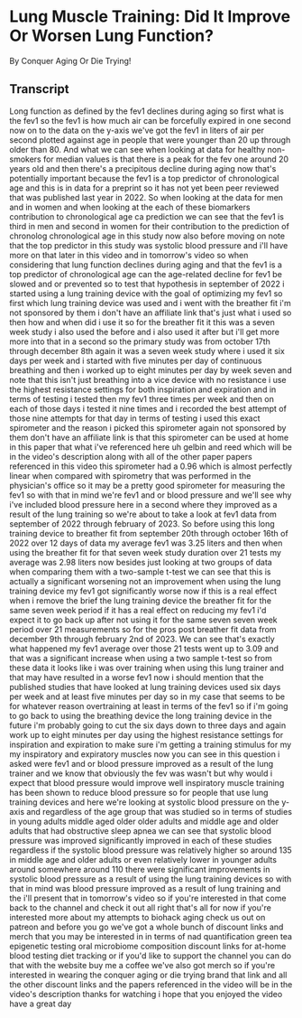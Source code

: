 # Lung Muscle Training: Did It Improve Or Worsen Lung Function?

By Conquer Aging Or Die Trying! 


## Transcript

Long function as defined by the fev1 declines during aging so first what is the fev1 so the fev1 is how much air can be forcefully expired in one second now on to the data on the y-axis we've got the fev1 in liters of air per second plotted against age in people that were younger than 20 up through older than 80. And what we can see when looking at data for healthy non-smokers for median values is that there is a peak for the fev one around 20 years old and then there's a precipitous decline during aging now that's potentially important because the fev1 is a top predictor of chronological age and this is in data for a preprint so it has not yet been peer reviewed that was published last year in 2022. So when looking at the data for men and in women and when looking at the each of these biomarkers contribution to chronological age ca prediction we can see that the fev1 is third in men and second in women for their contribution to the prediction of chronolog chronological age in this study now also before moving on note that the top predictor in this study was systolic blood pressure and i'll have more on that later in this video and in tomorrow's video so when considering that lung function declines during aging and that the fev1 is a top predictor of chronological age can the age-related decline for fev1 be slowed and or prevented so to test that hypothesis in september of 2022 i started using a lung training device with the goal of optimizing my fev1 so first which lung training device was used and i went with the breather fit i'm not sponsored by them i don't have an affiliate link that's just what i used so then how and when did i use it so for the breather fit it this was a seven week study i also used the before and i also used it after but i'll get more more into that in a second so the primary study was from october 17th through december 8th again it was a seven week study where i used it six days per week and i started with five minutes per day of continuous breathing and then i worked up to eight minutes per day by week seven and note that this isn't just breathing into a vice device with no resistance i use the highest resistance settings for both inspiration and expiration and in terms of testing i tested then my fev1 three times per week and then on each of those days i tested it nine times and i recorded the best attempt of those nine attempts for that day in terms of testing i used this exact spirometer and the reason i picked this spirometer again not sponsored by them don't have an affiliate link is that this spirometer can be used at home in this paper that what i've referenced here uh gelbin and reed which will be in the video's description along with all of the other paper papers referenced in this video this spirometer had a 0.96 which is almost perfectly linear when compared with spirometry that was performed in the physician's office so it may be a pretty good spirometer for measuring the fev1 so with that in mind we're fev1 and or blood pressure and we'll see why i've included blood pressure here in a second where they improved as a result of the lung training so we're about to take a look at fev1 data from september of 2022 through february of 2023. So before using this long training device to breather fit from september 20th through october 16th of 2022 over 12 days of data my average fev1 was 3.25 liters and then when using the breather fit for that seven week study duration over 21 tests my average was 2.98 liters now besides just looking at two groups of data when comparing them with a two-sample t-test we can see that this is actually a significant worsening not an improvement when using the lung training device my fev1 got significantly worse now if this is a real effect when i remove the brief the lung training device the breather fit for the same seven week period if it has a real effect on reducing my fev1 i'd expect it to go back up after not using it for the same seven seven week period over 21 measurements so for the pros post breather fit data from december 9th through february 2nd of 2023. We can see that's exactly what happened my fev1 average over those 21 tests went up to 3.09 and that was a significant increase when using a two sample t-test so from these data it looks like i was over training when using this lung trainer and that may have resulted in a worse fev1 now i should mention that the published studies that have looked at lung training devices used six days per week and at least five minutes per day so in my case that seems to be for whatever reason overtraining at least in terms of the fev1 so if i'm going to go back to using the breathing device the long training device in the future i'm probably going to cut the six days down to three days and again work up to eight minutes per day using the highest resistance settings for inspiration and expiration to make sure i'm getting a training stimulus for my my inspiratory and expiratory muscles now you can see in this question i asked were fev1 and or blood pressure improved as a result of the lung trainer and we know that obviously the fev was wasn't but why would i expect that blood pressure would improve well inspiratory muscle training has been shown to reduce blood pressure so for people that use lung training devices and here we're looking at systolic blood pressure on the y-axis and regardless of the age group that was studied so in terms of studies in young adults middle aged older older adults and middle age and older adults that had obstructive sleep apnea we can see that systolic blood pressure was improved significantly improved in each of these studies regardless if the systolic blood pressure was relatively higher so around 135 in middle age and older adults or even relatively lower in younger adults around somewhere around 110 there were significant improvements in systolic blood pressure as a result of using the lung training devices so with that in mind was blood pressure improved as a result of lung training and the i'll present that in tomorrow's video so if you're interested in that come back to the channel and check it out all right that's all for now if you're interested more about my attempts to biohack aging check us out on patreon and before you go we've got a whole bunch of discount links and merch that you may be interested in in terms of nad quantification green tea epigenetic testing oral microbiome composition discount links for at-home blood testing diet tracking or if you'd like to support the channel you can do that with the website buy me a coffee we've also got merch so if you're interested in wearing the conquer aging or die trying brand that link and all the other discount links and the papers referenced in the video will be in the video's description thanks for watching i hope that you enjoyed the video have a great day
